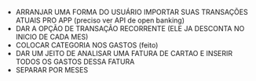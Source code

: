 - ARRANJAR UMA FORMA DO USUÁRIO IMPORTAR SUAS TRANSAÇÕES ATUAIS PRO APP (preciso ver API de open banking)
- DAR A OPÇÃO DE TRANSAÇÃO RECORRENTE (ELE JA DESCONTA NO INICIO DE CADA MES)
- COLOCAR CATEGORIA NOS GASTOS (feito)
- DAR UM JEITO DE ANALISAR UMA FATURA DE CARTAO E INSERIR TODOS OS GASTOS DESSA FATURA
- SEPARAR POR MESES